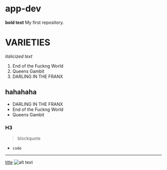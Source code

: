 # app-dev
**bold text**
My first repository.
# VARIETIES
*italicized text*
1. End of the Fuckng World
2. Queens Gambit
3. DARLING IN THE FRANX
## hahahaha
- DARLING IN THE FRANX
- End of the Fuckng World
- Queens Gambit
### H3


> blockquote
>

- `code`
- ---
[title](https://www.example.com)
![alt text](image.jpg)
